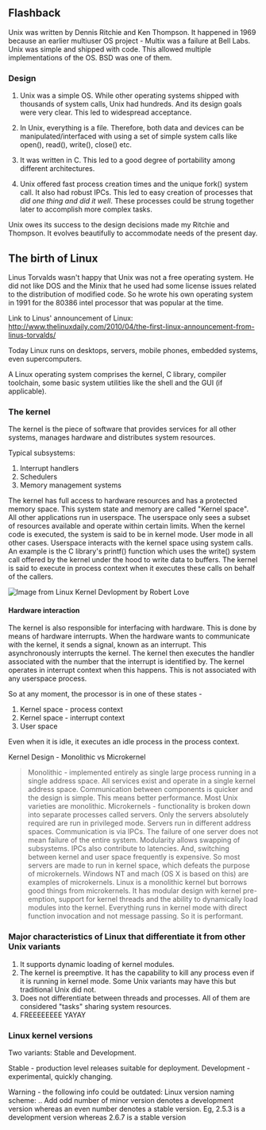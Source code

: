 ## Flashback

Unix was written by Dennis Ritchie and Ken Thompson. It happened in 1969 because an earlier multiuser OS project - Multix was a
failure at Bell Labs. Unix was simple and shipped with code. This allowed multiple implementations of the OS.
BSD was one of them.

### Design
1. Unix was a simple OS. While other operating systems shipped with thousands of system calls, Unix had hundreds. And its
design goals were very clear. This led to widespread acceptance.

2. In Unix, everything is a file. Therefore, both data and devices can be manipulated/interfaced with using a set of simple system
calls like open(), read(), write(), close() etc.

3. It was written in C. This led to a good degree of portability among different architectures.

4. Unix offered fast process creation times and the unique fork() system call. It also had robust IPCs. This led to easy creation
of processes that *did one thing and did it well*. These processes could be strung together later to accomplish more complex tasks.

Unix owes its success to the design decisions made my Ritchie and Thompson. It evolves beautifully to accommodate needs of the
present day.

## The birth of Linux
Linus Torvalds wasn't happy that Unix was not a free operating system. He did not like DOS and the Minix that he used had some
license issues related to the distribution of modified code. So he wrote his own operating system in 1991 for the 80386 intel
processor that was popular at the time.

Link to Linus' announcement of Linux: http://www.thelinuxdaily.com/2010/04/the-first-linux-announcement-from-linus-torvalds/

Today Linux runs on desktops, servers, mobile phones, embedded systems, even supercomputers.

A Linux operating system comprises the kernel, C library, compiler toolchain, some basic system utilities like the shell
and the GUI (if applicable).

### The kernel

The kernel is the piece of software that provides services for all other systems, manages hardware and distributes system resources.

Typical subsystems:
1. Interrupt handlers
2. Schedulers
3. Memory management systems

The kernel has full access to hardware resources and has a protected memory space. This system state and memory are called "Kernel space".
All other applications run in userspace. The userspace only sees a subset of resources available and operate within certain limits.
When the kernel code is executed, the system is said to be in kernel mode. User mode in all other cases. Userspace interacts
with the kernel space using system calls. An example is the C library's printf() function which uses the write() system call offered
by the kernel under the hood to write data to buffers. The kernel is said to execute in process context when it executes these calls on
behalf of the callers.

![Image from Linux Kernel Devlopment by Robert Love](https://notes.shichao.io/lkd/figure_1.1.png)

#### Hardware interaction

The kernel is also responsible for interfacing with hardware. This is done by means of hardware interrupts. When the hardware
wants to communicate with the kernel, it sends a signal, known as an interrupt. This asynchronously interrupts the kernel. The kernel
then executes the handler associated with the number that the interrupt is identified by. The kernel operates in interrupt context
when this happens. This is not associated with any userspace process.

So at any moment, the processor is in one of these states -

1. Kernel space - process context
2. Kernel space - interrupt context
3. User space

Even when it is idle, it executes an idle process in the process context.

Kernel Design -  Monolithic vs Microkernel
> Monolithic - implemented entirely as single large process running in a single address space. All services exist
> and operate in a single kernel address space. Communication between components is quicker and the design is simple. This
> means better performance. Most Unix varieties are monolithic.
> Microkernels - functionality is broken down into separate processes called servers. Only the servers absolutely required are
> run in privileged mode. Servers run in different address spaces.
> Communication is via IPCs. The failure of one server does not mean failure of the entire system.
> Modularity allows swapping of subsystems. IPCs also contribute to latencies. And, switching between kernel and user space
> frequently is expensive. So most servers are made to run in kernel space, which defeats the purpose of microkernels. Windows
> NT and mach (OS X is based on this) are examples of microkernels.
> Linux is a monolithic kernel but borrows good things from microkernels. It has modular design with kernel pre-emption, support
> for kernel threads and the ability to dynamically load modules into the kernel. Everything runs in kernel mode with direct
> function invocation and not message passing. So it is performant.

### Major characteristics of Linux that differentiate it from other Unix variants
1. It supports dynamic loading of kernel modules.
2. The kernel is preemptive. It has the capability to kill any process even if it is running in kernel mode. Some Unix variants
    may have this but traditional Unix did not.
3. Does not differentiate between threads and processes. All of them are considered "tasks" sharing system resources.
4. FREEEEEEEE YAYAY

### Linux kernel versions

Two variants:
Stable and Development.

Stable - production level releases suitable for deployment.
Development - experimental, quickly changing.

Warning - the following info could be outdated:
Linux version naming scheme:
<major version>.<minor version>.<revision>
Add odd number of minor version denotes a development version whereas an even number denotes a stable version.
Eg, 2.5.3 is a development version whereas 2.6.7 is a stable version
